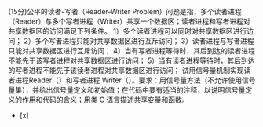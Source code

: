 (15分)公平的读者-写者（Reader-Writer
Problem）问题是指，多个读者进程（Reader）与多个写者进程（Writer）共享一个数据区；读者进程和写者进程对共享数据区的访问满足下列条件。
1）多个读者进程可以同时对共享数据区进行访问；
2）多个写者进程只能对共享数据区进行互斥访问；
3）读者进程与写者进程只能对共享数据区进行互斥访问；
4）当有写者进程等待时，其后到达的读者进程不能先于该写者进程对共享数据区进行访问；
5）当有读者进程等待时，其后到达的写者进程不能先于该读者进程对共享数据区进行访问；
试用信号量机制实现读者进程Reader（）和写者进程
Writer（）。要求：用信号量方法（不允许使用信号量集），并给出信号量定义和初始值；在代码中要有适当的注释，以说明信号量定义的作用和代码的含义；用类 C
语言描述共享变量和函数。
- [x]  


